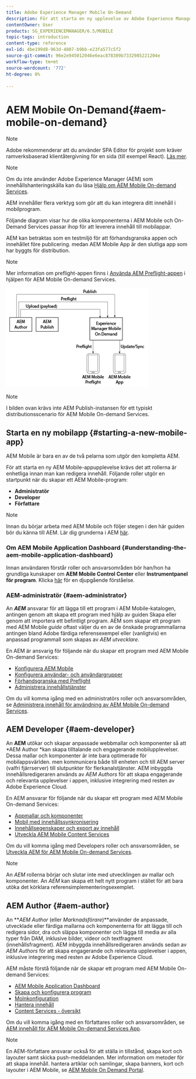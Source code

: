 ```yaml
---
title: Adobe Experience Manager Mobile On-Demand
description: För att starta en ny upplevelse av Adobe Experience Manager (AEM)-mobilappen krävs det att rollerna är enhetliga innan det är klart för innehållsredigering. Följ den här sidan för att komma igång med AEM on-demand-tjänster för mobiler.
contentOwner: User
products: SG_EXPERIENCEMANAGER/6.5/MOBILE
topic-tags: introduction
content-type: reference
exl-id: 4be199d8-963d-4807-b9bb-e23fa577c5f2
source-git-commit: 96e2e945012046e6eac878389b7332985221204e
workflow-type: tm+mt
source-wordcount: '772'
ht-degree: 0%

---
```


# AEM Mobile On-Demand{#aem-mobile-on-demand}

>[!NOTE]
>
>Adobe rekommenderar att du använder SPA Editor för projekt som kräver ramverksbaserad klientåtergivning för en sida (till exempel React). [Läs mer](/help/sites-developing/spa-overview.md).

>[!NOTE]
>
>Om du inte använder Adobe Experience Manager (AEM) som innehållshanteringskälla kan du läsa [Hjälp om AEM Mobile On-demand Services](https://helpx.adobe.com/digital-publishing-solution/topics.html).

AEM innehåller flera verktyg som gör att du kan integrera ditt innehåll i mobilprogram.

Följande diagram visar hur de olika komponenterna i AEM Mobile och On-Demand Services passar ihop för att leverera innehåll till mobilappar.

AEM kan betraktas som en testmiljö för att förhandsgranska appen och innehållet före publicering. medan AEM Mobile App är den slutliga app som har byggts för distribution.

>[!NOTE]
>
>Mer information om preflight-appen finns i [Använda AEM Preflight-appen](https://helpx.adobe.com/digital-publishing-solution/help/preflight-app.html) i hjälpen för AEM Mobile On-demand Services.

![chlimage_1-171](assets/chlimage_1-171.png)

>[!NOTE]
>
>I bilden ovan krävs inte AEM Publish-instansen för ett typiskt distributionsscenario för AEM Mobile On-demand Services.

## Starta en ny mobilapp {#starting-a-new-mobile-app}

AEM Mobile är bara en av de två pelarna som utgör den kompletta AEM.

För att starta en ny AEM Mobile-appupplevelse krävs det att rollerna är enhetliga innan man kan redigera innehåll. Följande roller utgör en startpunkt när du skapar ett AEM Mobile-program:

* **Administratör**
* **Developer**
* **Författare**

>[!NOTE]
>
>Innan du börjar arbeta med AEM Mobile och följer stegen i den här guiden bör du känna till AEM. Lär dig grunderna i AEM [här](/help/sites-deploying/deploy.md).

### Om AEM Mobile Application Dashboard {#understanding-the-aem-mobile-application-dashboard}

Innan användaren förstår roller och ansvarsområden bör han/hon ha grundliga kunskaper om **AEM Mobile Control Center** eller **Instrumentpanel för program**. Klicka [här](/help/mobile/mobile-apps-ondemand-application-dashboard.md) för en djupgående förståelse.

### AEM-administratör {#aem-administrator}

An ***AEM*** ansvarar för att lägga till ett program i AEM Mobile-katalogen, antingen genom att skapa ett program med hjälp av guiden Skapa eller genom att importera ett befintligt program. AEM som skapar ett program med AEM Mobile *guide* oftast väljer du en av de önskade programmallarna antingen bland Adobe färdiga referensexempel eller (vanligtvis) en anpassad programmall som skapas av *AEM utvecklare.*

En AEM är ansvarig för följande när du skapar ett program med AEM Mobile On-demand Services:

* [Konfigurera AEM Mobile](/help/mobile/aem-mobile-setup.md)
* [Konfigurera användar- och användargrupper](/help/mobile/aem-mobile-configure-users.md)
* [Förhandsgranska med Preflight](/help/mobile/aem-mobile-manage-ondemand-services.md)
* [Administrera innehållstjänster](/help/mobile/developing-content-services.md)

Om du vill komma igång med en administratörs roller och ansvarsområden, se [Administrera innehåll för användning av AEM Mobile On-demand Services](/help/mobile/aem-mobile.md).

## AEM Developer {#aem-developer}

An **AEM** utökar och skapar anpassade webbmallar och komponenter så att *AEM Author *kan skapa tilltalande och engagerande mobilupplevelser. Dessa mallar och komponenter är inte bara optimerade för mobilappsvärlden. men kommunicera både till enheten och till AEM server (valfri fjärrserver) till slutpunkter för flerkanalstjänster. AEM inbyggda innehållsredigeraren används av *AEM Authors* för att skapa engagerande och relevanta upplevelser i appen, inklusive integrering med resten av Adobe Experience Cloud.

En AEM ansvarar för följande när du skapar ett program med AEM Mobile On-demand Services:

* [Appmallar och komponenter](/help/mobile/app-templates-and-components1.md)
* [Mobil med innehållssynkronisering](/help/mobile/mobile-ondemand-contentsync.md)
* [Innehållsegenskaper och export av innehåll](/help/mobile/on-demand-content-properties-exporting.md)
* [Utveckla AEM Mobile Content Services](/help/mobile/developing-content-services.md)

Om du vill komma igång med Developers roller och ansvarsområden, se [Utveckla AEM för AEM Mobile On-demand Services](/help/mobile/aem-mobile-on-demand.md).

>[!NOTE]
>
>An *AEM* rollerna börjar och slutar inte med utvecklingen av mallar och komponenter. An *AEM* kan skapa ett helt nytt program i stället för att bara utöka det körklara referensimplementeringsexemplet.

## AEM Author {#aem-author}

An ***AEM Author* (eller *Marknadsförare*)**använder de anpassade, utvecklade eller färdiga mallarna och komponenterna för att lägga till och redigera sidor, dra och släppa komponenter och lägga till media av alla typer från DAM, inklusive bilder, videor och textfragment (innehållsfragment). AEM inbyggda innehållsredigeraren används sedan av *AEM Authors* för att skapa engagerande och relevanta upplevelser i appen, inklusive integrering med resten av Adobe Experience Cloud.

AEM måste förstå följande när de skapar ett program med AEM Mobile On-demand Services:

* [AEM Mobile Application Dashboard](/help/mobile/mobile-apps-ondemand-application-dashboard.md)
* [Skapa och konfigurera program](/help/mobile/mobile-apps-ondemand-application-create-configure-action.md)
* [Molnkonfiguration](/help/mobile/mobile-on-demand-associating-an-on-demand-app-to-cloud-configuration.md)
* [Hantera innehåll](/help/mobile/mobile-apps-ondemand-manage-content-ondemand.md)
* [Content Services - översikt](/help/mobile/develop-content-as-a-service.md)

Om du vill komma igång med en författares roller och ansvarsområden, se [AEM innehåll för AEM Mobile On-demand Services App](/help/mobile/mobile-apps-ondemand.md).

>[!NOTE]
>
>En AEM-författare ansvarar också för att ställa in tillstånd, skapa kort och layouter samt skicka push-meddelanden. Mer information om metoder för att skapa innehåll. hantera artiklar och samlingar, skapa banners, kort och layouter i AEM Mobile, se [AEM Mobile On Demand Portal](https://helpx.adobe.com/digital-publishing-solution/topics.html#dynamicpod_reference_2).
